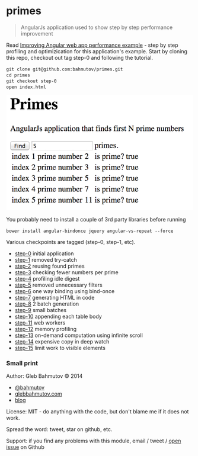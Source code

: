 # primes

> AngularJs application used to show step by step performance improvement

Read [Improving Angular web app performance example][1] - step by step profiling
and optimizication for this application's example. 
Start by cloning this repo, checkout out tag step-0 and following the tutorial.

    git clone git@github.com:bahmutov/primes.git
    cd primes
    git checkout step-0
    open index.html

![primes](images/primes.png)

You probably need to install a couple of 3rd party libraries before running

    bower install angular-bindonce jquery angular-vs-repeat --force

Various checkpoints are tagged (step-0, step-1, etc).

* [step-0](https://github.com/bahmutov/primes/releases/tag/step-0) initial application
* [step-1](https://github.com/bahmutov/primes/releases/tag/step-1) removed try-catch
* [step-2](https://github.com/bahmutov/primes/releases/tag/step-2) reusing found primes
* [step-3](https://github.com/bahmutov/primes/releases/tag/step-3) checking fewer numbers per prime
* [step-4](https://github.com/bahmutov/primes/releases/tag/step-4) profiling idle digest
* [step-5](https://github.com/bahmutov/primes/releases/tag/step-5) removed unnecessary filters
* [step-6](https://github.com/bahmutov/primes/releases/tag/step-6) one way binding using bind-once
* [step-7](https://github.com/bahmutov/primes/releases/tag/step-7) generating HTML in code
* [step-8](https://github.com/bahmutov/primes/releases/tag/step-8) 2 batch generation
* [step-9](https://github.com/bahmutov/primes/releases/tag/step-9) small batches
* [step-10](https://github.com/bahmutov/primes/releases/tag/step-10) appending each table body
* [step-11](https://github.com/bahmutov/primes/releases/tag/step-11) web workers
* [step-12](https://github.com/bahmutov/primes/releases/tag/step-12) memory profiling
* [step-13](https://github.com/bahmutov/primes/releases/tag/step-13) on-demand computation using infinite scroll
* [step-14](https://github.com/bahmutov/primes/releases/tag/step-14) expensive copy in deep watch
* [step-15](https://github.com/bahmutov/primes/releases/tag/step-15) limit work to visible elements

### Small print

Author: Gleb Bahmutov &copy; 2014

* [@bahmutov](https://twitter.com/bahmutov)
* [glebbahmutov.com](http://glebbahmutov.com)
* [blog](http://bahmutov.calepin.co/)

License: MIT - do anything with the code, but don't blame me if it does not work.

Spread the word: tweet, star on github, etc.

Support: if you find any problems with this module, email / tweet /
[open issue](https://github.com/bahmutov/primes/issues?state=open) on Github

[1]: http://bahmutov.calepin.co/improving-angular-web-app-performance-example.html
